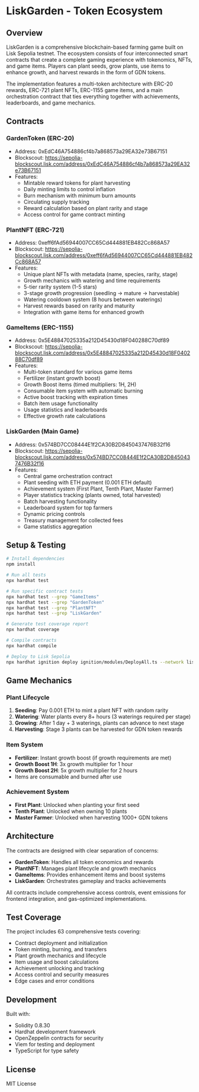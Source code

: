 # LiskGarden - Token Ecosystem

## Overview

LiskGarden is a comprehensive blockchain-based farming game built on Lisk Sepolia testnet. The ecosystem consists of four interconnected smart contracts that create a complete gaming experience with tokenomics, NFTs, and game items. Players can plant seeds, grow plants, use items to enhance growth, and harvest rewards in the form of GDN tokens.

The implementation features a multi-token architecture with ERC-20 rewards, ERC-721 plant NFTs, ERC-1155 game items, and a main orchestration contract that ties everything together with achievements, leaderboards, and game mechanics.

## Contracts

### GardenToken (ERC-20)
- Address: 0xEdC46A754886cf4b7a868573a29EA32e73B67151
- Blockscout: https://sepolia-blockscout.lisk.com/address/0xEdC46A754886cf4b7a868573a29EA32e73B67151
- Features:
  - Mintable reward tokens for plant harvesting
  - Daily minting limits to control inflation
  - Burn mechanism with minimum burn amounts
  - Circulating supply tracking
  - Reward calculation based on plant rarity and stage
  - Access control for game contract minting

### PlantNFT (ERC-721)
- Address: 0xeff6fAd56944007CC65Cd444881EB482Cc868A57
- Blockscout: https://sepolia-blockscout.lisk.com/address/0xeff6fAd56944007CC65Cd444881EB482Cc868A57
- Features:
  - Unique plant NFTs with metadata (name, species, rarity, stage)
  - Growth mechanics with watering and time requirements
  - 5-tier rarity system (1-5 stars)
  - 3-stage growth progression (seedling → mature → harvestable)
  - Watering cooldown system (8 hours between waterings)
  - Harvest rewards based on rarity and maturity
  - Integration with game items for enhanced growth

### GameItems (ERC-1155)
- Address: 0x5E48847025335a212D45430d18F040288C70df89
- Blockscout: https://sepolia-blockscout.lisk.com/address/0x5E48847025335a212D45430d18F040288C70df89
- Features:
  - Multi-token standard for various game items
  - Fertilizer (instant growth boost)
  - Growth Boost items (timed multipliers: 1H, 2H)
  - Consumable item system with automatic burning
  - Active boost tracking with expiration times
  - Batch item usage functionality
  - Usage statistics and leaderboards
  - Effective growth rate calculations

### LiskGarden (Main Game)
- Address: 0x574BD7CC08444E1f2CA30B2D8450437476B32f16
- Blockscout: https://sepolia-blockscout.lisk.com/address/0x574BD7CC08444E1f2CA30B2D8450437476B32f16
- Features:
  - Central game orchestration contract
  - Plant seeding with ETH payment (0.001 ETH default)
  - Achievement system (First Plant, Tenth Plant, Master Farmer)
  - Player statistics tracking (plants owned, total harvested)
  - Batch harvesting functionality
  - Leaderboard system for top farmers
  - Dynamic pricing controls
  - Treasury management for collected fees
  - Game statistics aggregation

## Setup & Testing

```bash
# Install dependencies
npm install

# Run all tests
npx hardhat test

# Run specific contract tests
npx hardhat test --grep "GameItems"
npx hardhat test --grep "GardenToken"
npx hardhat test --grep "PlantNFT"
npx hardhat test --grep "LiskGarden"

# Generate test coverage report
npx hardhat coverage

# Compile contracts
npx hardhat compile

# Deploy to Lisk Sepolia
npx hardhat ignition deploy ignition/modules/DeployAll.ts --network lisk-sepolia
```

## Game Mechanics

### Plant Lifecycle
1. **Seeding**: Pay 0.001 ETH to mint a plant NFT with random rarity
2. **Watering**: Water plants every 8+ hours (3 waterings required per stage)
3. **Growing**: After 1 day + 3 waterings, plants can advance to next stage
4. **Harvesting**: Stage 3 plants can be harvested for GDN token rewards

### Item System
- **Fertilizer**: Instant growth boost (if growth requirements are met)
- **Growth Boost 1H**: 3x growth multiplier for 1 hour
- **Growth Boost 2H**: 5x growth multiplier for 2 hours
- Items are consumable and burned after use

### Achievement System
- **First Plant**: Unlocked when planting your first seed
- **Tenth Plant**: Unlocked when owning 10 plants
- **Master Farmer**: Unlocked when harvesting 1000+ GDN tokens

## Architecture

The contracts are designed with clear separation of concerns:

- **GardenToken**: Handles all token economics and rewards
- **PlantNFT**: Manages plant lifecycle and growth mechanics  
- **GameItems**: Provides enhancement items and boost systems
- **LiskGarden**: Orchestrates gameplay and tracks achievements

All contracts include comprehensive access controls, event emissions for frontend integration, and gas-optimized implementations.

## Test Coverage

The project includes 63 comprehensive tests covering:
- Contract deployment and initialization
- Token minting, burning, and transfers
- Plant growth mechanics and lifecycle
- Item usage and boost calculations
- Achievement unlocking and tracking
- Access control and security measures
- Edge cases and error conditions

## Development

Built with:
- Solidity 0.8.30
- Hardhat development framework
- OpenZeppelin contracts for security
- Viem for testing and deployment
- TypeScript for type safety

## License

MIT License